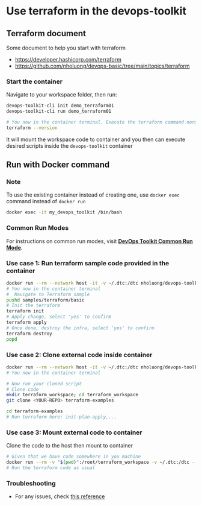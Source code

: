 # Use terraform in the devops-toolkit

## Terraform document

Some document to help you start with terraform

- <https://developer.hashicorp.com/terraform>
- <https://github.com/nholuong/devops-basic/tree/main/topics/terraform>

### Start the container

Navigate to your workspace folder, then run:

```bash
devops-toolkit-cli init demo_terraform01
devops-toolkit-cli run demo_terraform01

# You now in the container terminal. Execute the terraform command normally
terraform --version
```

It will mount the workspace code to container and you then can execute desired scripts inside the `devops-toolkit` container

## Run with Docker command

### Note

To use the existing container instead of creating one, use `docker exec` command instead of `docker run`

```bash
docker exec -it my_devops_toolkit /bin/bash
```

### Common Run Modes

For instructions on common run modes, visit [**DevOps Toolkit Common Run Mode**](../usage/run_mode.md).

### Use case 1: Run terraform sample code provided in the container

```bash
docker run --rm --network host -it -v ~/.dtc:/dtc nholuong/devops-toolkit:latest
# You now in the container terminal
#  Navigate to Terraform sample
pushd samples/terraform/basic
# Init the terraform
terraform init
# Apply change, select 'yes' to confirm
terraform apply
# Once done, destroy the infra, select 'yes' to confirm
terraform destroy
popd
```

### Use case 2: Clone external code inside container

```bash
docker run --rm --network host -it -v ~/.dtc:/dtc nholuong/devops-toolkit:latest
# You now in the container terminal

# Now run your cloned script
# Clone code
mkdir terraform_workspace; cd terraform_workspace
git clone <YOUR-REPO> terraform-examples

cd terraform-examples
# Run terraform here: init-plan-apply,...
```

### Use case 3: Mount external code to container

Clone the code to the host then mount to container

```bash
# Given that we have code somewhere in you machine
docker run --rm -v "$(pwd)":/root/terraform_workspace -v ~/.dtc:/dtc --network host -it nholuong/devops-toolkit:latest
# Run the terraform code as usual
```

### Troubleshooting

- For any issues, check [this reference](../troubleshooting/TROUBLESHOOTING.md)
